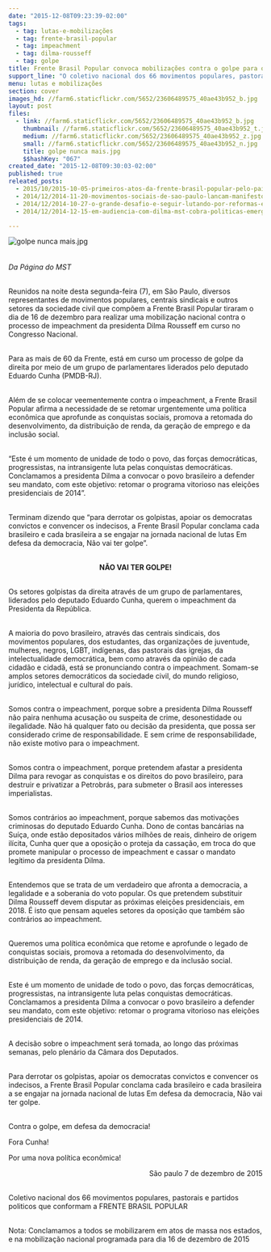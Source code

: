 ```yaml
---
date: "2015-12-08T09:23:39-02:00"
tags:
  - tag: lutas-e-mobilizações
  - tag: frente-brasil-popular
  - tag: impeachment
  - tag: dilma-rousseff
  - tag: golpe
title: Frente Brasil Popular convoca mobilizações contra o golpe para o dia 16/12
support_line: "O coletivo nacional dos 66 movimentos populares, pastorais e partidos políticos que conformam a Frente colocam a necessidade do povo ir às ruas."
menu: lutas e mobilizações
section: cover
images_hd: //farm6.staticflickr.com/5652/23606489575_40ae43b952_b.jpg
layout: post
files:
  - link: //farm6.staticflickr.com/5652/23606489575_40ae43b952_b.jpg
    thumbnail: //farm6.staticflickr.com/5652/23606489575_40ae43b952_t.jpg
    medium: //farm6.staticflickr.com/5652/23606489575_40ae43b952_z.jpg
    small: //farm6.staticflickr.com/5652/23606489575_40ae43b952_n.jpg
    title: golpe nunca mais.jpg
    $$hashKey: "067"
created_date: "2015-12-08T09:30:03-02:00"
published: true
releated_posts:
  - 2015/10/2015-10-05-primeiros-atos-da-frente-brasil-popular-pelo-pais-defenderam-a-petrobras-e-a-democracia.md
  - 2014/12/2014-11-20-movimentos-sociais-de-sao-paulo-lancam-manifesto-em-apoio-a-dilma-rousseff.md
  - 2014/12/2014-10-27-o-grande-desafio-e-seguir-lutando-por-reformas-estruturais-diz-dirigente-do-mst.md
  - 2014/12/2014-12-15-em-audiencia-com-dilma-mst-cobra-politicas-emergenciais-para-o-campo.md-e

---
```

<p><img alt="golpe nunca mais.jpg" src="//farm6.staticflickr.com/5652/23606489575_40ae43b952_b.jpg" /><br />
<br />
<br />
<em>Da P&aacute;gina do MST</em></p>

<p><br />
Reunidos na noite desta segunda-feira (7), em S&atilde;o Paulo, diversos representantes de movimentos populares, centrais sindicais e outros setores da sociedade civil que comp&otilde;em a Frente Brasil Popular tiraram o dia de 16 de dezembro para realizar uma mobiliza&ccedil;&atilde;o nacional contra o processo de impeachment da presidenta Dilma Rousseff em curso no Congresso Nacional.</p>

<p><br />
Para as mais de 60 da Frente, est&aacute; em curso um processo de golpe da direita por meio de um grupo de parlamentares liderados pelo deputado Eduardo Cunha (PMDB-RJ).</p>

<p><br />
Al&eacute;m de se colocar veementemente contra o impeachment, a Frente Brasil Popular afirma a necessidade de se retomar urgentemente uma pol&iacute;tica econ&ocirc;mica que aprofunde as conquistas sociais, promova a retomada do desenvolvimento, da distribui&ccedil;&atilde;o de renda, da gera&ccedil;&atilde;o de emprego e da inclus&atilde;o social.</p>

<p><br />
&ldquo;Este &eacute; um momento de unidade de todo o povo, das for&ccedil;as democr&aacute;ticas, progressistas, na intransigente luta pelas conquistas democr&aacute;ticas. Conclamamos a presidenta Dilma a convocar o povo brasileiro a defender seu mandato, com este objetivo: retomar o programa vitorioso nas elei&ccedil;&otilde;es presidenciais de 2014&rdquo;.</p>

<p><br />
Terminam dizendo que &ldquo;para derrotar os golpistas, apoiar os democratas convictos e convencer os indecisos, a Frente Brasil Popular conclama cada brasileiro e cada brasileira a se engajar na jornada nacional de lutas Em defesa da democracia, N&atilde;o vai ter golpe&rdquo;.</p>

<p style="text-align: center;"><br />
<strong>N&Atilde;O VAI TER GOLPE!</strong></p>

<p><br />
Os setores golpistas da direita atrav&eacute;s de um grupo de parlamentares, liderados pelo deputado Eduardo Cunha, querem o impeachment da Presidenta da Rep&uacute;blica.</p>

<p><br />
A maioria do povo brasileiro, atrav&eacute;s das centrais sindicais, dos movimentos populares, dos estudantes, das organiza&ccedil;&otilde;es de juventude, mulheres, negros, LGBT, ind&iacute;genas, das pastorais das igrejas, da intelectualidade democr&aacute;tica, bem como atrav&eacute;s da opini&atilde;o de cada cidad&atilde;o e cidad&atilde;, est&aacute; se pronunciando contra o impeachment. Somam-se amplos setores democr&aacute;ticos da sociedade civil, do mundo religioso, jur&iacute;dico, intelectual e cultural do pa&iacute;s.</p>

<p><br />
Somos contra o impeachment, porque sobre a presidenta Dilma Rousseff n&atilde;o paira nenhuma acusa&ccedil;&atilde;o ou suspeita de crime, desonestidade ou ilegalidade. N&atilde;o h&aacute; qualquer fato ou decis&atilde;o da presidenta, que possa ser considerado crime de responsabilidade. E sem crime de responsabilidade, n&atilde;o existe motivo para o impeachment.</p>

<p><br />
Somos contra o impeachment, porque pretendem afastar a presidenta Dilma para revogar as conquistas e os direitos do povo brasileiro, para destruir e privatizar a Petrobr&aacute;s, para submeter o Brasil aos interesses imperialistas.&nbsp;</p>

<p><br />
Somos contr&aacute;rios ao impeachment, porque sabemos das motiva&ccedil;&otilde;es criminosas do deputado Eduardo Cunha. Dono de contas banc&aacute;rias na Su&iacute;&ccedil;a, onde est&atilde;o depositados v&aacute;rios milh&otilde;es de reais, dinheiro de origem il&iacute;cita, Cunha quer que a oposi&ccedil;&atilde;o o proteja da cassa&ccedil;&atilde;o, em troca do que promete manipular o processo de impeachment e cassar o mandato leg&iacute;timo da presidenta Dilma.</p>

<p><br />
Entendemos que se trata de um verdadeiro que afronta a democracia, a legalidade e a soberania do voto popular. Os que pretendem substituir Dilma Rousseff devem disputar as pr&oacute;ximas elei&ccedil;&otilde;es presidenciais, em 2018. &Eacute; isto que pensam aqueles setores da oposi&ccedil;&atilde;o que tamb&eacute;m s&atilde;o contr&aacute;rios ao impeachment.</p>

<p><br />
Queremos uma pol&iacute;tica econ&ocirc;mica que retome e aprofunde o legado de conquistas sociais, promova a retomada do desenvolvimento, da distribui&ccedil;&atilde;o de renda, da gera&ccedil;&atilde;o de emprego e da inclus&atilde;o social.</p>

<p><br />
Este &eacute; um momento de unidade de todo o povo, das for&ccedil;as democr&aacute;ticas, progressistas, na intransigente luta pelas conquistas democr&aacute;ticas. Conclamamos a presidenta Dilma a convocar o povo brasileiro a defender seu mandato, com este objetivo: retomar o programa vitorioso nas elei&ccedil;&otilde;es presidenciais de 2014.</p>

<p><br />
A decis&atilde;o sobre o impeachment ser&aacute; tomada, ao longo das pr&oacute;ximas semanas, pelo plen&aacute;rio da C&acirc;mara dos Deputados.</p>

<p><br />
Para derrotar os golpistas, apoiar os democratas convictos e convencer os indecisos, a Frente Brasil Popular conclama cada brasileiro e cada brasileira a se engajar na jornada nacional de lutas Em defesa da democracia, N&atilde;o vai ter golpe.</p>

<p><br />
Contra o golpe, em defesa da democracia!</p>

<p>Fora Cunha!</p>

<p>Por uma nova pol&iacute;tica econ&ocirc;mica!</p>

<p style="text-align: right;">S&atilde;o paulo 7 de dezembro de 2015</p>

<p><br />
Coletivo nacional dos 66 movimentos populares, pastorais e partidos politicos que conformam a FRENTE BRASIL POPULAR</p>

<p><br />
Nota: Conclamamos a todos se mobilizarem em atos de massa nos estados, e na mobiliza&ccedil;&atilde;o nacional programada para dia 16 de dezembro de 2015</p>
